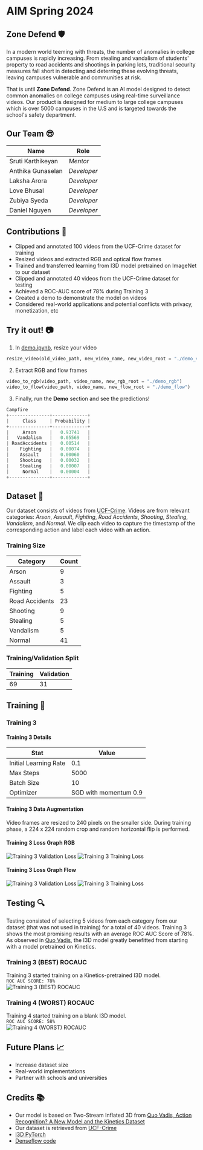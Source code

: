 # AIM Spring 2024

## Zone Defend :shield:

In a modern world teeming with threats, the number of anomalies in college campuses is rapidly increasing. From stealing and vandalism of students' property to road accidents and shootings in parking lots, traditional security measures fall short in detecting and deterring these evolving threats, leaving campuses vulnerable and communities at risk. 

That is until **Zone Defend**. Zone Defend is an AI model designed to detect common anomalies on college campuses using real-time surveillance videos. Our product is designed for medium to large college campuses which is over 5000 campuses in the U.S and is targeted towards the school's safety department.

## Our Team :sunglasses:

| Name                  | Role        |
| -------------------   | ----------- |
| Sruti Karthikeyan     | _Mentor_    |
| Anthika Gunaselan     | _Developer_ |
| Laksha Arora          | _Developer_ |
| Love Bhusal           | _Developer_ |
| Zubiya Syeda          | _Developer_ |
| Daniel Nguyen         | _Developer_ |

## Contributions :wave:

- Clipped and annotated 100 videos from the UCF-Crime dataset for training
- Resized videos and extracted RGB and optical flow frames
- Trained and transferred learning from I3D model pretrained on ImageNet to our dataset
- Clipped and annotated 40 videos from the UCF-Crime dataset for testing
- Achieved a ROC-AUC score of 78% during Training 3
- Created a demo to demonstrate the model on videos
- Considered real-world applications and potential conflicts with privacy, monetization, etc

## Try it out! :camera:

1. In [demo.ipynb](https://github.com/srutiswathi/AIM-Anomaly-Detection/blob/main/demo.ipynb), resize your video
```python
resize_video(old_video_path, new_video_name, new_video_root = "./demo_videos")
```

2. Extract RGB and flow frames
```python
video_to_rgb(video_path, video_name, new_rgb_root = "./demo_rgb")
video_to_flow(video_path, video_name, new_flow_root = "./demo_flow")
```
3. Finally, run the **Demo** section and see the predictions!
```python
Campfire
+---------------+-------------+
|     Class     | Probability |
+---------------+-------------+
|     Arson     |   0.93741   |
|   Vandalism   |   0.05569   |
| RoadAccidents |   0.00514   |
|    Fighting   |   0.00074   |
|    Assault    |   0.00060   |
|    Shooting   |   0.00032   |
|    Stealing   |   0.00007   |
|     Normal    |   0.00004   |
+---------------+-------------+
```

## Dataset :floppy_disk:

Our dataset consists of videos from [UCF-Crime](https://www.crcv.ucf.edu/projects/real-world/). Videos are from relevant categories: _Arson_, _Assault_, _Fighting_, _Road Accidents_, _Shooting_, _Stealing_, _Vandalism_, and _Normal_. We clip each video to capture the timestamp of the corresponding action and label each video with an action.

### Training Size

| Category | Count |
| ------------------- | ----------- |
| Arson | 9 |
| Assault | 3 |
| Fighting | 5 |
| Road Accidents | 23 |
| Shooting | 9 |
| Stealing | 5 |
| Vandalism | 5 |
| Normal | 41 |

### Training/Validation Split

| Training | Validation |
| ------------------- | ----------- |
| 69 | 31 |

## Training :robot:

### Training 3

#### Training 3 Details

| Stat | Value |
| ------------------- | ----------- |
| Initial Learning Rate | 0.1 |
| Max Steps | 5000 |
| Batch Size | 10 |
| Optimizer | SGD with momentum 0.9 |

#### Training 3 Data Augmentation

Video frames are resized to 240 pixels on the smaller side. During training phase, a 224 x 224 random crop and random horizontal flip is performed.

#### Training 3 Loss Graph RGB
![Training 3 Validation Loss](https://github.com/srutiswathi/AIM-Anomaly-Detection/blob/main/newmodels_info/Training1/validationlossrgb.png?raw=true)
![Training 3 Training Loss](https://github.com/srutiswathi/AIM-Anomaly-Detection/blob/main/newmodels_info/Training1/traininglossrgb.png?raw=true)

#### Training 3 Loss Graph Flow
![Training 3 Validation Loss](https://github.com/srutiswathi/AIM-Anomaly-Detection/blob/main/newmodels_info/Training1/validationlossflow.png?raw=true)
![Training 3 Training Loss](https://github.com/srutiswathi/AIM-Anomaly-Detection/blob/main/newmodels_info/Training1/traininglossflow.png?raw=true)

## Testing :mag:
Testing consisted of selecting 5 videos from each category from our dataset (that was not used in training) for a total of 40 videos. Training 3 shows the most promising results with an average ROC AUC Score of 78%. As observed in [Quo Vadis](https://arxiv.org/abs/1705.07750), the I3D model greatly benefitted from starting with a model pretrained on Kinetics. 
### Training 3 (BEST) ROCAUC
Training 3 started training on a Kinetics-pretrained I3D model.\
```ROC AUC SCORE: 78%```\
![Training 3 (BEST) ROCAUC](https://github.com/srutiswathi/AIM-Anomaly-Detection/blob/main/newmodels_info/Training3/rocauc3.png?raw=true)
### Training 4 (WORST) ROCAUC
Training 4 started training on a blank I3D model.\
```ROC AUC SCORE: 58%```\
![Training 4 (WORST) ROCAUC](https://github.com/srutiswathi/AIM-Anomaly-Detection/blob/main/newmodels_info/Training4/rocauc4.png?raw=true)

## Future Plans :chart_with_upwards_trend:

- Increase dataset size
- Real-world implementations
- Partner with schools and universities

## Credits :books:

- Our model is based on Two-Stream Inflated 3D from [Quo Vadis, Action Recognition? A New Model and the Kinetics Dataset](https://github.com/google-deepmind/kinetics-i3d)
- Our dataset is retrieved from [UCF-Crime](https://www.crcv.ucf.edu/projects/real-world/)
- [I3D PyTorch](https://github.com/piergiaj/pytorch-i3d/tree/master)
- [Denseflow code](https://github.com/qijiezhao/py-denseflow/tree/master)
